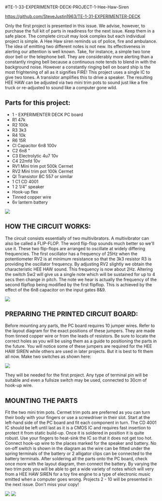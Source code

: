 #TE-1-33-EXPERIMENTER-DECK-PROJECT-1-Hee-Haw-Siren

https://github.com/SteveJustin1963/TE-1-31-EXPERIMENTER-DECK

Only the first project is presented in this issue. We advise, however, to purchase the full kit of parts in readiness for the next issue. Keep them in a safe place. The complete circuit may look complex but each individual project is simple.  A Hee Haw siren reminds us of police, fire and ambulance. The idea of emitting two different notes is not new. Its effectiveness in alerting our attention is well known. Take, for instance, a simple two tone door bell or the telephone bell. They are considerably more alerting than a constantly ringing bell because a continuous note tends to blend in with the background noise. However a constantly ringing bell on board ship is the most frightening of all as it signifies FIRE! This project uses a single IC to give two tones. A transistor amplifies this to drive a speaker. The resulting HEE HAW can be adjusted via two mini trim pots to sound just like a fire truck or re-adjusted to sound like a computer gone wild.  

## Parts for this project:
* 1 - EXPERIMENTER DECK PC board
* R1 47k
* R2 100k
* R3 3k3
* R4 10k
* R6 15R
* Cl Capacitor 6n8 100v
* C2 6n8 "
* C3 Electrolytic 4u7 10v
* C4 22mfd 10v
* RV1 Mini trim pot 500k Cermet
* RV2 Mini trim pot 100k Cermet
* Ql Transistor BC 557 or similar
* 1 C1 CD 4001
* 1 2 1/4" speaker
* Hook-up flex
* Tinned copper wire
* 6v lantern battery 

![](https://github.com/SteveJustin1963/TE-1-31-EXPERIMENTER-DECK/blob/master/heehaw-cct.png)

## HOW THE CIRCUIT WORKS:
The circuit consists essentially of two multivibrators. A multivibrator can also be called a FLIP-FLOP. The word flip-flop sounds much better so we'll use it. These two flip-flops are arranged to oscillate at widely differing frequencies. The first oscillator has a frequency of 25Hz when the potentiometer RV2 is at minimum resistance so that the 3k3 resistor R3 is providing the oscillator frequency. By adjusting RV2 slightly we obtain the characteristic HEE HAW sound. This frequency is now about 2Hz. Altering the switch Sw2 will give us a single note which will be sustained for up to 4 secs then change in pitch. The note we hear is actually the frequency of the second flipflop being modified by the first flipflop. This is achieved by the effect of the 6n8 capacitor on the input gates 8&9.  

![](https://github.com/SteveJustin1963/TE-1-33-Hee-Haw-Siren/blob/master/h-h-f.png)


## PREPARING THE PRINTED CIRCUIT BOARD:

Before mounting any parts, the PC board requires 10 jumper wires. Refer to the layout diagram for the exact positions of these jumpers. They are made from tinned copper wire or from the leads of resistors. Be sure to locate the correct holes as you will be using them as a guide to positioning the parts in the future. You will notice some of these jumpers are required for the HEE HAW SIREN while others are used in later projects. But it is best to fit them all now. Make two switches as shown here: 

![](https://github.com/SteveJustin1963/TE-1-33-Hee-Haw-Siren/blob/master/molexwash.png)

They will be needed for the first project. Any type of terminal pin will be suitable and even a fullsize switch may be used, connected to 30cm of hook-up wire.  

## MOUNTING THE PARTS
Fit the two mini trim pots. Cermet trim pots are preferred as you can turn their body with your fingers or use a screwdriver in their slot. Start at the left-hand side of the PC board and fit each component in turn. The CD 4001 IC should be left until last as it is a CMOS IC and requires fast insertion to protect it from static build-up. Once it is soldered in position it is quite robust. Use your fingers to heat-sink the IC so that it does not get too hot. Connect
hook-up wire to the places
marked for the speaker and
battery. No on-off switch
is shown in the diagram as
the wire can be fitted under the spring terminals of the
battery or 2 alligator clips
can be connected to the
battery terminals.
After soldering all the
parts onto the PC board,
check once more with the
layout diagram, then
connect the battery. By
varying the two trim pots
you will be able to get a
wide variety of notes
which will very from a HEE
HAW SIREN for a toy fire
engine to a type of
electronic music emitted
when a computer goes wrong.
Projects 2 - 10 will be
presented in the next issue.
Don't miss your copy! 

![](https://github.com/SteveJustin1963/TE-1-33-Hee-Haw-Siren/blob/master/layout.png)
![](https://github.com/SteveJustin1963/TE-1-33-Hee-Haw-Siren/blob/master/batt.png)

